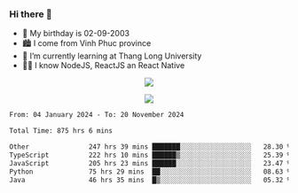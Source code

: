 ### Hi there 👋
- 🎂 My birthday is 02-09-2003
- 🏙️ I come from Vinh Phuc province
- 🌱 I’m currently learning at Thang Long University
- 🧑‍💻 I know NodeJS, ReactJS an React Native
<p align="center"><img src="https://github-readme-stats.vercel.app/api?username=tmquang0209&show_icons=true&theme=gradient"></p>
<p align="center"><img src="https://github-readme-stats.vercel.app/api/top-langs/?username=tmquang0209&hide=scss,css&langs_count=10"></p>
<!--START_SECTION:waka-->

```txt
From: 04 January 2024 - To: 20 November 2024

Total Time: 875 hrs 6 mins

Other               247 hrs 39 mins ███████░░░░░░░░░░░░░░░░░░   28.30 %
TypeScript          222 hrs 10 mins ██████▒░░░░░░░░░░░░░░░░░░   25.39 %
JavaScript          205 hrs 23 mins ██████░░░░░░░░░░░░░░░░░░░   23.47 %
Python              75 hrs 29 mins  ██░░░░░░░░░░░░░░░░░░░░░░░   08.63 %
Java                46 hrs 35 mins  █▒░░░░░░░░░░░░░░░░░░░░░░░   05.32 %
```

<!--END_SECTION:waka-->
